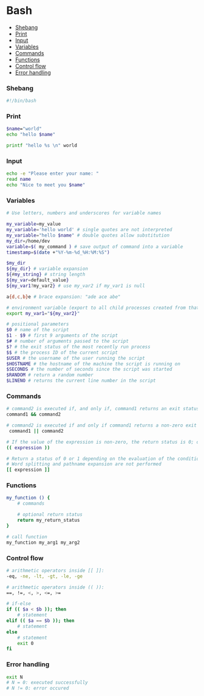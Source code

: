 # Bash

- [Shebang](#shebang)
- [Print](#print)
- [Input](#input)
- [Variables](#variables)
- [Commands](#commands)
- [Functions](#functions)
- [Control flow](#control-flow)
- [Error handling](#error-handling)

### Shebang

```bash
#!/bin/bash
```

### Print

```bash
$name="world"
echo "hello $name"

printf "hello %s \n" world
```

### Input

```bash
echo -e "Please enter your name: "
read name
echo "Nice to meet you $name"
```

### Variables

```bash
# Use letters, numbers and underscores for variable names

my_variable=my_value
my_variable='hello world' # single quotes are not interpreted
my_variable="hello $name" # double quotes allow substitution
my_dir=/home/dev
variable=$( my_command ) # save output of command into a variable
timestamp=$(date +"%Y-%m-%d_%H:%M:%S")

$my_dir 
${my_dir} # variable expansion
${#my_string} # string length
${my_var=default_value}
${my_var1?my_var2} # use my_var2 if my_var1 is null

a{d,c,b}e # brace expansion: "ade ace abe"

# environment variable (export to all child processes created from that shell)
export my_var1="${my_var2}" 

# positional parameters
$0 # name of the script
$1 - $9 # first 9 arguments of the script
$# # number of arguments passed to the script
$? # the exit status of the most recently run process
$$ # the process ID of the current script
$USER # the username of the user running the script
$HOSTNAME # the hostname of the machine the script is running on
$SECONDS # the number of seconds since the script was started
$RANDOM # return a random number
$LINENO # returns the current line number in the script
```

### Commands

```bash
# command2 is executed if, and only if, command1 returns an exit status of zero
command1 && command2

# command2 is executed if and only if command1 returns a non-zero exit status
 command1 || command2

# If the value of the expression is non-zero, the return status is 0; otherwise the return status is 1
(( expression ))

# Return a status of 0 or 1 depending on the evaluation of the conditional expression
# Word splitting and pathname expansion are not performed
[[ expression ]]
```

### Functions

```bash
my_function () {
    # commands

    # optional return status
    return my_return_status
}

# call function
my_function my_arg1 my_arg2
```

### Control flow

```bash
# arithmetic operators inside [[ ]]: 
-eq, -ne, -lt, -gt, -le, -ge

# arithmetic operators inside (( )):
==, !=, <, >, <=, >=

# if-else
if (( $a < $b )); then
    # statement
elif (( $a == $b )); then
    # statement
else 
    # statement
    exit 0
fi
```

### Error handling

```bash
exit N
# N = 0: executed successfully
# N != 0: error occured
```
